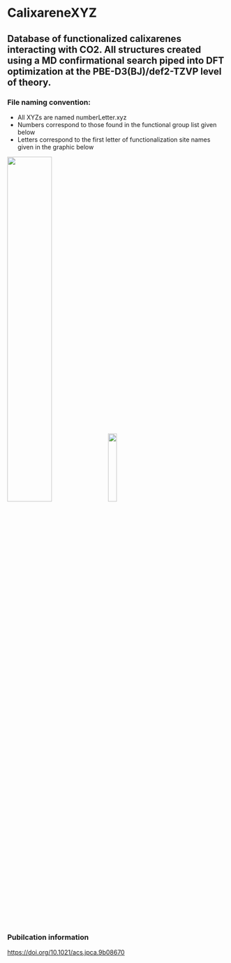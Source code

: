 # CalixareneXYZ

## Database of functionalized calixarenes interacting with CO2. All structures created using a MD confirmational search piped into DFT optimization at the PBE-D3(BJ)/def2-TZVP level of theory.

### File naming convention:
- All XYZs are named numberLetter.xyz
- Numbers correspond to those found in the functional group list given below
- Letters correspond to the first letter of functionalization site names given in the graphic below

<img src="https://user-images.githubusercontent.com/39427025/67980662-4eda4f00-fbf5-11e9-834b-93aaec2b076c.JPG" width="45%"></img> <img src="https://user-images.githubusercontent.com/39427025/67980541-0b7fe080-fbf5-11e9-9e46-b7d31b913c52.jpg" width="20%"></img>

### Pubilcation information
https://doi.org/10.1021/acs.jpca.9b08670
